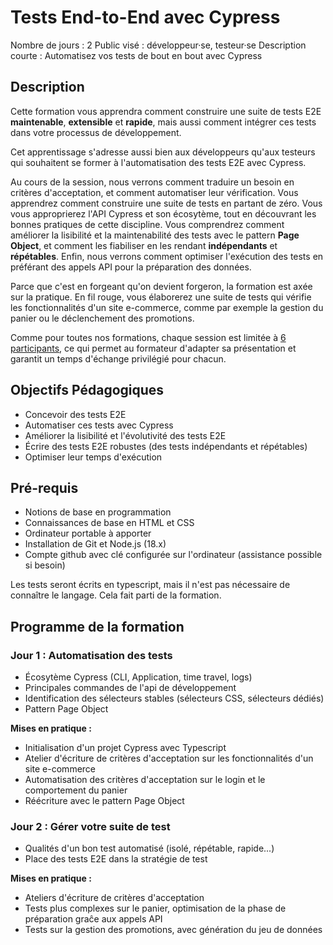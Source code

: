 # Tests End-to-End avec Cypress

Nombre de jours : 2
Public visé : développeur·se, testeur·se
Description courte : Automatisez vos tests de bout en bout avec Cypress

## Description

Cette formation vous apprendra comment construire une suite de tests E2E **maintenable**, **extensible** et **rapide**, mais aussi comment intégrer ces tests dans votre processus de développement. 

Cet apprentissage s'adresse aussi bien aux développeurs qu'aux testeurs qui souhaitent se former à l'automatisation des tests E2E avec Cypress.

Au cours de la session, nous verrons comment traduire un besoin en critères d'acceptation, et comment automatiser leur vérification. Vous apprendrez comment construire une suite de tests en partant de zéro. Vous vous approprierez l'API Cypress et son écosytème, tout en découvrant les bonnes pratiques de cette discipline. Vous comprendrez comment améliorer la lisibilité et la maintenabilité des tests avec le pattern **Page Object**, et comment les fiabiliser en les rendant **indépendants** et **répétables**. Enfin, nous verrons comment optimiser l'exécution des tests en préférant des appels API pour la préparation des données.

Parce que c'est en forgeant qu'on devient forgeron, la formation est axée sur la pratique. En fil rouge, vous élaborerez une suite de tests qui vérifie les fonctionnalités d'un site e-commerce, comme par exemple la gestion du panier ou le déclenchement des promotions.

Comme pour toutes nos formations, chaque session est limitée à [6 participants](https://www.humancoders.com/pages/manifeste#taille-humaine), ce qui permet au formateur d'adapter sa présentation et garantit un temps d'échange privilégié pour chacun.

## Objectifs Pédagogiques

- Concevoir des tests E2E
- Automatiser ces tests avec Cypress
- Améliorer la lisibilité et l'évolutivité des tests E2E
- Écrire des tests E2E robustes (des tests indépendants et répétables)
- Optimiser leur temps d'exécution


## Pré-requis

- Notions de base en programmation
- Connaissances de base en HTML et CSS
- Ordinateur portable à apporter
- Installation de Git et Node.js (18.x)
- Compte github avec clé configurée sur l'ordinateur (assistance possible si besoin)

Les tests seront écrits en typescript, mais il n'est pas nécessaire de connaître le langage. Cela fait parti de la formation.


## Programme de la formation

### Jour 1 : Automatisation des tests

- Écosytème Cypress (CLI, Application, time travel, logs)
- Principales commandes de l'api de développement
- Identification des sélecteurs stables (sélecteurs CSS, sélecteurs dédiés)
- Pattern Page Object

**Mises en pratique :**
 - Initialisation d'un projet Cypress avec Typescript
 - Atelier d'écriture de critères d'acceptation sur les fonctionnalités d'un site e-commerce
 - Automatisation des critères d'acceptation sur le login et le comportement du panier
 - Réécriture avec le pattern Page Object
 
### Jour 2 : Gérer votre suite de test

- Qualités d'un bon test automatisé (isolé, répétable, rapide...)
- Place des tests E2E dans la stratégie de test

**Mises en pratique :**
 - Ateliers d'écriture de critères d'acceptation
 - Tests plus complexes sur le panier, optimisation de la phase de préparation graĉe aux appels API
 - Tests sur la gestion des promotions, avec génération du jeu de données


